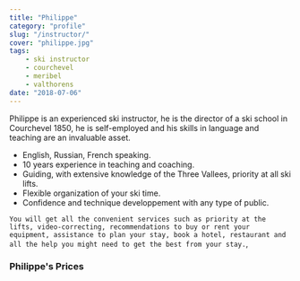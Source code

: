 ```yaml
---
title: "Philippe"
category: "profile"
slug: "/instructor/"
cover: "philippe.jpg"
tags:
    - ski instructor
    - courchevel
    - meribel
    - valthorens
date: "2018-07-06"
---
```


<!-- ### Philippe's description -->

Philippe is an experienced ski instructor, he is the director of a ski school in Courchevel 1850, he is self-employed and his skills in language and teaching are an invaluable asset.

* English, Russian, French speaking.
* 10 years experience in teaching and coaching. 
* Guiding, with extensive knowledge of the Three Vallees, priority at all ski lifts.
* Flexible organization of your ski time.
* Confidence and technique developpement with any type of public.

`You will get all the convenient services such as priority at the lifts, video-correcting, recommendations to buy or rent your equipment, assistance to plan your stay, book a hotel, restaurant and all the help you might need to get the best from your stay.`,

### Philippe's Prices
